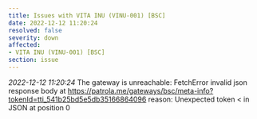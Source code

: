 ```yaml
---
title: Issues with VITA INU (VINU-001) [BSC]
date: 2022-12-12 11:20:24
resolved: false
severity: down
affected:
- VITA INU (VINU-001) [BSC]
section: issue
---
```


*2022-12-12 11:20:24* The gateway is unreachable: FetchError invalid json response body at https://patrola.me/gateways/bsc/meta-info?tokenId=tti_541b25bd5e5db35166864096 reason: Unexpected token < in JSON at position 0